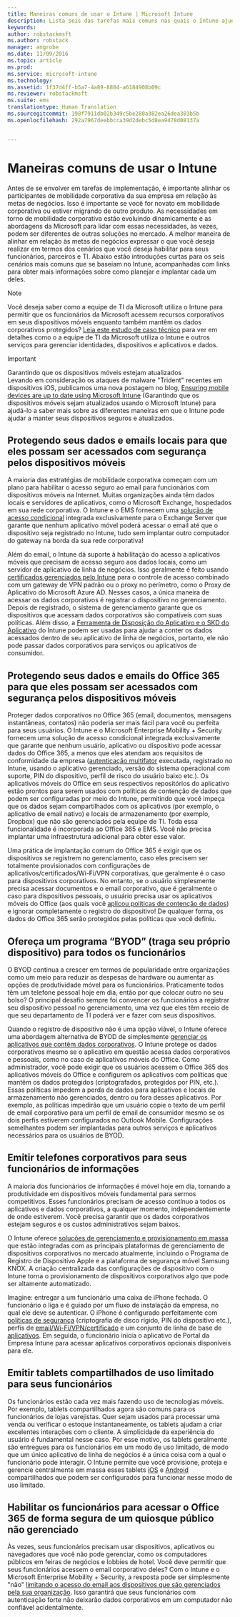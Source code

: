 ```yaml
---
title: Maneiras comuns de usar o Intune | Microsoft Intune
description: Lista seis das tarefas mais comuns nas quais o Intune ajuda
keywords: 
author: robstackmsft
ms.author: robstack
manager: angrobe
ms.date: 11/09/2016
ms.topic: article
ms.prod: 
ms.service: microsoft-intune
ms.technology: 
ms.assetid: 1f37d4ff-b5a7-4a89-8884-a6184908b09c
ms.reviewer: robstackmsft
ms.suite: ems
translationtype: Human Translation
ms.sourcegitcommit: 198f7911db02b349c5be280a382ea26dea383b5b
ms.openlocfilehash: 292a7967deebbcca39d2debc5d8ea9478d08137a


---
```


# <a name="common-ways-to-use-intune"></a>Maneiras comuns de usar o Intune

Antes de se envolver em tarefas de implementação, é importante alinhar os participantes de mobilidade corporativa da sua empresa em relação às metas de negócios.  Isso é importante se você for novato em mobilidade corporativa ou estiver migrando de outro produto.  As necessidades em torno de mobilidade corporativa estão evoluindo dinamicamente e as abordagens da Microsoft para lidar com essas necessidades, às vezes, podem ser diferentes de outras soluções no mercado.  A melhor maneira de alinhar em relação às metas de negócios expressar o que você deseja realizar em termos dos cenários que você deseja habilitar para seus funcionários, parceiros e TI.  Abaixo estão introduções curtas para os seis cenários mais comuns que se baseiam no Intune, acompanhadas com links para obter mais informações sobre como planejar e implantar cada um deles.

>[!NOTE]
>Você deseja saber como a equipe de TI da Microsoft utiliza o Intune para permitir que os funcionários da Microsoft acessem recursos corporativos em seus dispositivos móveis enquanto também mantêm os dados corporativos protegidos? [Leia este estudo de caso técnico](https://www.microsoft.com/itshowcase/Article/Content/588) para ver em detalhes como o a equipe de TI da Microsoft utiliza o Intune e outros serviços para gerenciar identidades, dispositivos e aplicativos e dados.  

>[!IMPORTANT]
>Garantindo que os dispositivos móveis estejam atualizados<br>
>Levando em consideração os ataques de malware "Trident" recentes em dispositivos iOS, publicamos uma nova postagem no blog, [Ensuring mobile devices are up to date using Microsoft Intune](https://blogs.technet.microsoft.com/enterprisemobility/2016/08/26/ensuring-mobile-devices-are-up-to-date-using-microsoft-intune/) (Garantindo que os dispositivos móveis sejam atualizados usando o Microsoft Intune) para ajudá-lo a saber mais sobre as diferentes maneiras em que o Intune pode ajudar a manter seus dispositivos seguros e atualizados.

## <a name="securing-your-onpremises-email-and-data-so-it-can-be-safely-accessed-by-mobile-devices"></a>Protegendo seus dados e emails locais para que eles possam ser acessados com segurança pelos dispositivos móveis
A maioria das estratégias de mobilidade corporativa começam com um plano para habilitar o acesso seguro ao email para funcionários com dispositivos móveis na Internet. Muitas organizações ainda têm dados locais e servidores de aplicativos, como o Microsoft Exchange, hospedados em sua rede corporativa. O Intune e o EMS fornecem uma [solução de acesso condicional](/intune/deploy-use/restrict-access-to-email-and-o365-services-with-microsoft-intune) integrada exclusivamente para o Exchange Server que garante que nenhum aplicativo móvel poderá acessar o email até que o dispositivo seja registrado no Intune, tudo sem implantar outro computador do gateway na borda da sua rede corporativa!

Além do email, o Intune dá suporte à habilitação do acesso a aplicativos móveis que precisam de acesso seguro aos dados locais, como um servidor de aplicativo de linha de negócios.  Isso geralmente é feito usando [certificados gerenciados pelo Intune](/intune/deploy-use/secure-resource-access-with-certificate-profiles) para o controle de acesso combinado com um gateway de VPN padrão ou o proxy no perímetro, como o Proxy de Aplicativo do Microsoft Azure AD.  Nesses casos, a única maneira de acessar os dados corporativos é registrar o dispositivo no gerenciamento.  Depois de registrado, o sistema de gerenciamento garante que os dispositivos que acessam dados corporativos são compatíveis com suas políticas.  Além disso, a [Ferramenta de Disposição do Aplicativo e o SKD do Aplicativo](/intune/deploy-use/decide-how-to-prepare-apps-for-mobile-application-management-with-microsoft-intune) do Intune podem ser usadas para ajudar a conter os dados acessados dentro de seu aplicativo de linha de negócios, portanto, ele não pode passar dados corporativos para serviços ou aplicativos de consumidor.

<!-- Learn more about how to plan and deploy Intune to help secure on-premises email and data. -->

## <a name="securing-your-office-365-email-and-data-so-it-can-be-safely-accessed-by-mobile-devices"></a>Protegendo seus dados e emails do Office 365 para que eles possam ser acessados com segurança pelos dispositivos móveis
Proteger dados corporativos no Office 365 (email, documentos, mensagens instantâneas, contatos) não poderia ser mais fácil para você ou perfeita para seus usuários. O Intune e o Microsoft Enterprise Mobility + Security fornecem uma solução de acesso condicional integrada exclusivamente que garante que nenhum usuário, aplicativo ou dispositivo pode acessar dados do Office 365, a menos que eles atendam aos requisitos de conformidade da empresa ([autenticação multifator](/intune/deploy-use/protect-windows-devices-with-multi-factor-authentication) executada, registrado no Intune, usando o aplicativo gerenciado, versão do sistema operacional com suporte, PIN do dispositivo, perfil de risco do usuário baixo etc.). Os aplicativos móveis do Office em seus respectivos repositórios do aplicativo estão prontos para serem usados com políticas de contenção de dados que podem ser configuradas por meio do Intune, permitindo que você impeça que os dados sejam compartilhados com os aplicativos (por exemplo, o aplicativo de email nativo) e locais de armazenamento (por exemplo, Dropbox) que não são gerenciados pela equipe de TI.  Toda essa funcionalidade é incorporada ao Office 365 e EMS.  Você não precisa implantar uma infraestrutura adicional para obter esse valor.

Uma prática de implantação comum do Office 365 é exigir que os dispositivos se registrem no gerenciamento, caso eles precisem ser totalmente provisionados com configurações de aplicativos/certificados/Wi-Fi/VPN corporativas, que geralmente é o caso para dispositivos corporativos.  No entanto, se o usuário simplesmente precisa acessar documentos e o email corporativo, que é geralmente o caso para dispositivos pessoais, o usuário precisa usar os aplicativos móveis do Office (aos quais você [aplicou políticas de contenção de dados](/intune/deploy-use/protect-apps-and-data-with-microsoft-intune)) e ignorar completamente o registro do dispositivo!  De qualquer forma, os dados do Office 365 serão protegidos pelas políticas que você definiu.

<!-- Learn more about how to plan and deploy Intune to help secure Office 365 email and data. -->

## <a name="offer-a-bring-your-own-device-byod-program-to-all-employees"></a>Ofereça um programa “BYOD” (traga seu próprio dispositivo) para todos os funcionários
O BYOD continua a crescer em termos de popularidade entre organizações como um meio para reduzir as despesas de hardware ou aumentar as opções de produtividade móvel para os funcionários. Praticamente todos têm um telefone pessoal hoje em dia, então por que colocar outro no seu bolso? O principal desafio sempre foi convencer os funcionários a registrar seu dispositivo pessoal no gerenciamento, uma vez que eles têm receio de que seu departamento de TI poderá ver e fazer com seus dispositivos.  

Quando o registro de dispositivo não é uma opção viável, o Intune oferece uma abordagem alternativa de BYOD de simplesmente [gerenciar os aplicativos que contêm dados corporativos](/intune/deploy-use/protect-apps-and-data-with-microsoft-intune).  O Intune protege os dados corporativos mesmo se o aplicativo em questão acessa dados corporativos e pessoais, como no caso de aplicativos móveis do Office.  Como administrador, você pode exigir que os usuários acessem o Office 365 dos aplicativos móveis do Office e configurem os aplicativos com políticas que mantêm os dados protegidos (criptografados, protegidos por PIN, etc.).  Essas políticas impedem a perda de dados para aplicativos e locais de armazenamento não gerenciados, dentro ou fora desses aplicativos.  Por exemplo, as políticas impedirão que um usuário copie o texto de um perfil de email corporativo para um perfil de email de consumidor mesmo se os dois perfis estiverem configurados no Outlook Mobile.  Configurações semelhantes podem ser implantadas para outros serviços e aplicativos necessários para os usuários de BYOD.

<!-- Learn more about how to plan and deploy Intune to support BYOD.-->

## <a name="issue-corporateowned-phones-to-your-information-workers"></a>Emitir telefones corporativos para seus funcionários de informações
A maioria dos funcionários de informações é móvel hoje em dia, tornando a produtividade em dispositivos móveis fundamental para sermos competitivos.  Esses funcionários precisam de acesso contínuo a todos os aplicativos e dados corporativos, a qualquer momento, independentemente de onde estiverem.  Você precisa garantir que os dados corporativos estejam seguros e os custos administrativos sejam baixos.  

O Intune oferece [soluções de gerenciamento e provisionamento em massa](/intune/deploy-use/manage-corporate-owned-devices) que estão integradas com as principais plataformas de gerenciamento de dispositivos corporativos no mercado atualmente, incluindo o Programa de Registro de Dispositivo Apple e a plataforma de segurança móvel Samsung KNOX.  A criação centralizada das configurações de dispositivo com o Intune torna o provisionamento de dispositivos corporativos algo que pode ser altamente automatizado.  

Imagine: entregar a um funcionário uma caixa de iPhone fechada. O funcionário o liga e é guiado por um fluxo de instalação da empresa, no qual ele deve se autenticar. O iPhone é configurado perfeitamente com [políticas de segurança](/intune/deploy-use/manage-settings-and-features-on-your-devices-with-microsoft-intune-policies) (criptografia de disco rígido, PIN do dispositivo etc.), perfis de [email/Wi-Fi/VPN/certificado](/intune/deploy-use/enable-access-to-company-resources-with-microsoft-intune) e um conjunto de linha de base de [aplicativos](/intune/deploy-use/add-apps). Em seguida, o funcionário inicia o aplicativo de Portal da Empresa Intune para acessar aplicativos corporativos opcionais disponíveis para ele.

<!-- Learn more about how to plan and deploy Intune to support corporate owned devices. -->

## <a name="issue-limiteduse-shared-tablets-to-your-task-workers"></a>Emitir tablets compartilhados de uso limitado para seus funcionários
Os funcionários estão cada vez mais fazendo uso de tecnologias móveis.  Por exemplo, tablets compartilhados agora são comuns para os funcionários de lojas varejistas.  Quer sejam usados para processar uma venda ou verificar o estoque instantaneamente, os tablets ajudam a criar excelentes interações com o cliente.  A simplicidade da experiência do usuário é fundamental nesse caso.  Por esse motivo, os tablets geralmente são entregues para os funcionários em um modo de uso limitado, de modo que um único aplicativo de linha de negócios é a única coisa com a qual o funcionário pode interagir.  O Intune permite que você provisione, proteja e gerencie centralmente em massa esses tablets [iOS](/intune/deploy-use/ios-policy-settings-in-microsoft-intune#general-configuration-policy-settings) e [Android](/intune/deploy-use/android-policy-settings-in-microsoft-intune#general-configuration-policy) compartilhados que podem ser configurados para funcionar nesse modo de uso limitado.

<!-- Learn more about how to plan and deploy Intune to support shared tablets. -->

## <a name="enable-your-employees-to-securely-access-office-365-from-an-unmanaged-public-kiosk"></a>Habilitar os funcionários para acessar o Office 365 de forma segura de um quiosque público não gerenciado
Às vezes, seus funcionários precisam usar dispositivos, aplicativos ou navegadores que você não pode gerenciar, como os computadores públicos em feiras de negócios e lobbies de hotel. Você deve permitir que seus funcionários acessem o email corporativo deles? Com o Intune e o Microsoft Enterprise Mobility + Security, <!--you have choices. The--> a resposta pode ser simplesmente "não" [limitando o acesso do email aos dispositivos que são gerenciados pela sua organização](/intune/deploy-use/restrict-access-to-email-and-o365-services-with-microsoft-intune).  <!-- Alternatively, you can choose to allow limited access to these untrusted computers by requiring multi-factor authentication and only allowing browser access (Outlook Web Access) in a mode where files cannot be downloaded (e.g. email attachments).-->Isso garantirá que seus funcionários com autenticação forte não deixarão dados corporativos em um computador não confiável acidentalmente.

<!-- Learn more about how to plan and deploy Intune to support kiosks. -->



<!--HONumber=Nov16_HO2-->


